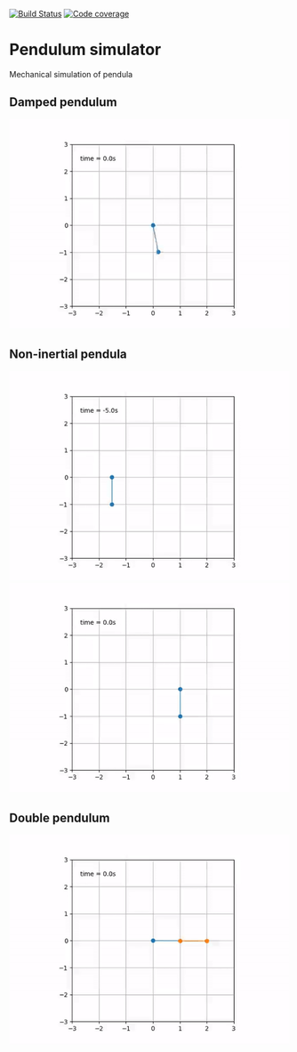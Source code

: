 [![Build Status](https://travis-ci.com/PabRod/pendulum.svg?branch=master)](https://travis-ci.com/PabRod/pendulum)
[![Code coverage](https://codecov.io/gh/PabRod/pendulum/graph/badge.svg)](https://codecov.io/gh/PabRod/pendulum)

# Pendulum simulator
Mechanical simulation of pendula

## Damped pendulum
![](figs/damped.gif)

## Non-inertial pendula
![](figs/displacement.gif)
![](figs/slingshot.gif)

## Double pendulum
![](figs/double.gif)
